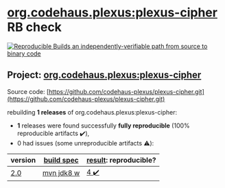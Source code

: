 [org.codehaus.plexus:plexus-cipher](https://search.maven.org/artifact/org.codehaus.plexus/plexus-cipher/) RB check
=======

[![Reproducible Builds](https://reproducible-builds.org/images/logos/rb.svg) an independently-verifiable path from source to binary code](https://reproducible-builds.org/)

## Project: [org.codehaus.plexus:plexus-cipher](https://search.maven.org/artifact/org.codehaus.plexus/plexus-cipher/)

Source code: [https://github.com/codehaus-plexus/plexus-cipher.git](https://github.com/codehaus-plexus/plexus-cipher.git)

rebuilding **1 releases** of org.codehaus.plexus:plexus-cipher:
- **1** releases were found successfully **fully reproducible** (100% reproducible artifacts :heavy_check_mark:),
- 0 had issues (some unreproducible artifacts :warning:):

| version | [build spec](BUILDSPEC.md) | [result](https://reproducible-builds.org/docs/jvm/): reproducible? |
| -- | --------- | ------ |
| [2.0](https://search.maven.org/artifact/org.codehaus.plexus/plexus-cipher/2.0/pom) | [mvn jdk8 w](plexus-cipher-2.0.buildspec) | [4 :heavy_check_mark: ](plexus-cipher-2.0.buildcompare) |
